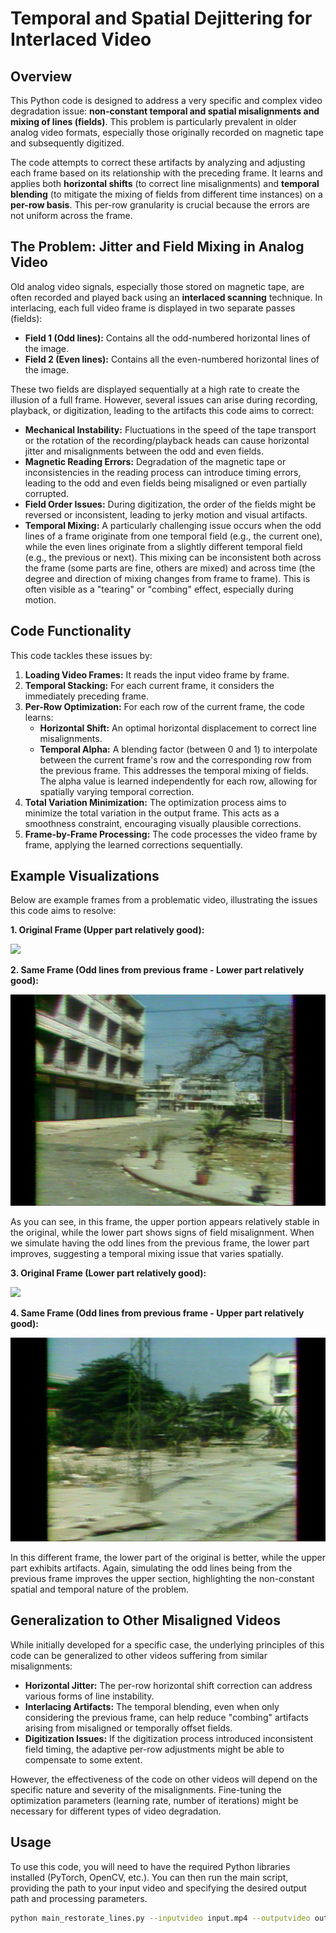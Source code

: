 # Temporal and Spatial Dejittering for Interlaced Video

## Overview

This Python code is designed to address a very specific and complex video degradation issue: **non-constant temporal and spatial misalignments and mixing of lines (fields)**. This problem is particularly prevalent in older analog video formats, especially those originally recorded on magnetic tape and subsequently digitized.

The code attempts to correct these artifacts by analyzing and adjusting each frame based on its relationship with the preceding frame. It learns and applies both **horizontal shifts** (to correct line misalignments) and **temporal blending** (to mitigate the mixing of fields from different time instances) on a **per-row basis**. This per-row granularity is crucial because the errors are not uniform across the frame.

## The Problem: Jitter and Field Mixing in Analog Video

Old analog video signals, especially those stored on magnetic tape, are often recorded and played back using an **interlaced scanning** technique. In interlacing, each full video frame is displayed in two separate passes (fields):

* **Field 1 (Odd lines):** Contains all the odd-numbered horizontal lines of the image.
* **Field 2 (Even lines):** Contains all the even-numbered horizontal lines of the image.

These two fields are displayed sequentially at a high rate to create the illusion of a full frame. However, several issues can arise during recording, playback, or digitization, leading to the artifacts this code aims to correct:

* **Mechanical Instability:** Fluctuations in the speed of the tape transport or the rotation of the recording/playback heads can cause horizontal jitter and misalignments between the odd and even fields.
* **Magnetic Reading Errors:** Degradation of the magnetic tape or inconsistencies in the reading process can introduce timing errors, leading to the odd and even fields being misaligned or even partially corrupted.
* **Field Order Issues:** During digitization, the order of the fields might be reversed or inconsistent, leading to jerky motion and visual artifacts.
* **Temporal Mixing:** A particularly challenging issue occurs when the odd lines of a frame originate from one temporal field (e.g., the current one), while the even lines originate from a slightly different temporal field (e.g., the previous or next). This mixing can be inconsistent both across the frame (some parts are fine, others are mixed) and across time (the degree and direction of mixing changes from frame to frame). This is often visible as a "tearing" or "combing" effect, especially during motion.

## Code Functionality

This code tackles these issues by:

1.  **Loading Video Frames:** It reads the input video frame by frame.
2.  **Temporal Stacking:** For each current frame, it considers the immediately preceding frame.
3.  **Per-Row Optimization:** For each row of the current frame, the code learns:
    * **Horizontal Shift:** An optimal horizontal displacement to correct line misalignments.
    * **Temporal Alpha:** A blending factor (between 0 and 1) to interpolate between the current frame's row and the corresponding row from the previous frame. This addresses the temporal mixing of fields. The alpha value is learned independently for each row, allowing for spatially varying temporal correction.
4.  **Total Variation Minimization:** The optimization process aims to minimize the total variation in the output frame. This acts as a smoothness constraint, encouraging visually plausible corrections.
5.  **Frame-by-Frame Processing:** The code processes the video frame by frame, applying the learned corrections sequentially.

## Example Visualizations

Below are example frames from a problematic video, illustrating the issues this code aims to resolve:

**1. Original Frame (Upper part relatively good):**

![](original_2.png)

**2. Same Frame (Odd lines from previous frame - Lower part relatively good):**

![](mixed_fields_2.png)

As you can see, in this frame, the upper portion appears relatively stable in the original, while the lower part shows signs of field misalignment. When we simulate having the odd lines from the previous frame, the lower part improves, suggesting a temporal mixing issue that varies spatially.

**3. Original Frame (Lower part relatively good):**

![](original_1.png)

**4. Same Frame (Odd lines from previous frame - Upper part relatively good):**

![](mixed_fields_1.png)


In this different frame, the lower part of the original is better, while the upper part exhibits artifacts. Again, simulating the odd lines being from the previous frame improves the upper section, highlighting the non-constant spatial and temporal nature of the problem.

## Generalization to Other Misaligned Videos

While initially developed for a specific case, the underlying principles of this code can be generalized to other videos suffering from similar misalignments:

* **Horizontal Jitter:** The per-row horizontal shift correction can address various forms of line instability.
* **Interlacing Artifacts:** The temporal blending, even when only considering the previous frame, can help reduce "combing" artifacts arising from misaligned or temporally offset fields.
* **Digitization Issues:** If the digitization process introduced inconsistent field timing, the adaptive per-row adjustments might be able to compensate to some extent.

However, the effectiveness of the code on other videos will depend on the specific nature and severity of the misalignments. Fine-tuning the optimization parameters (learning rate, number of iterations) might be necessary for different types of video degradation.

## Usage

To use this code, you will need to have the required Python libraries installed (PyTorch, OpenCV, etc.). You can then run the main script, providing the path to your input video and specifying the desired output path and processing parameters.

```bash
python main_restorate_lines.py --inputvideo input.mp4 --outputvideo output.mp4 --nbFrames '[number of frames to process, default : infinity]' --startTime '[start timecode in format hh:mm:ss]'